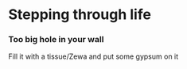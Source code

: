 # Stepping through life

### Too big hole in your wall
Fill it with a tissue/Zewa and put some gypsum on it
